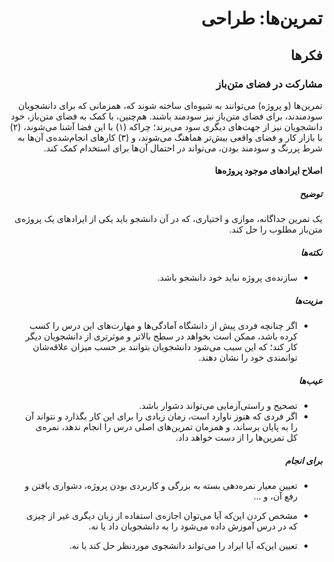 <div dir="rtl">

# تمرین‌ها: طراحی

## فکرها

### مشارکت در فضای متن‌باز

تمرین‌ها (و پروژه) می‌توانند به شیوه‌ای ساخته شوند که، همزمانی که برای دانشجویان سودمندند، برای فضای متن‌باز نیز سودمند باشند. هم‌چنین، با کمک به فضای متن‌باز، خود دانشجویان نیز از جهت‌های دیگری سود می‌برند؛ چراکه (۱) با این فضا آشنا می‌شوند، (۲) با بازار کار و فضای واقعی بیش‌تر هماهنگ می‌شوند، و (۳) کارهای انجام‌شده‌ی آن‌ها به شرط پررنگ و سودمند بودن، می‌تواند در احتمال آن‌ها برای استخدام کمک کند.

#### اصلاح ایرادهای موجود پروژه‌ها

##### توضیح

یک تمرین جداگانه، موازی و اختیاری، که در آن دانشجو باید یکی از ایرادهای یک پروژه‌ی متن‌باز مطلوب را حل کند. 

##### نکته‌ها

-   سازنده‌ی پروژه نباید خود دانشجو باشد.

##### مزیت‌ها

-   اگر چنانچه فردی پیش از دانشگاه آمادگی‌ها و مهارت‌های این درس را کسب کرده باشد، ممکن است بخواهد در سطح بالاتر و موثرتری از دانشجویان دیگر کار کند؛ که این سبب می‌شود دانشجویان بتوانند بر حسب میزان علاقه‌شان توانمندی خود را نشان دهند.

##### عیب‌ها

-   تصحیح و راستی‌آزمایی می‌تواند دشوار باشد.
-   اگر فردی که هنوز ناوارد است، زمان زیادی را برای این کار بگذارد و نتواند آن را به پایان برساند، و همزمان تمرین‌های اصلی درس را انجام ندهد، نمره‌ی کل تمرین‌ها را از دست خواهد داد.

##### برای انجام

-   تعیین معیار نمره‌دهی بسته به بزرگی و کاربردی بودن پروژه، دشواری یافتن و رفع آن، و ...

-   مشخص کردن این‌که آیا می‌توان اجازه‌ی استفاده از زبان دیگری غیر از چیزی که در درس آموزش داده می‌شود را به دانشجویان داد یا نه.

-   تعیین این‌که آیا ایراد را می‌تواند دانشجوی موردنظر حل کند یا نه.

</div>
